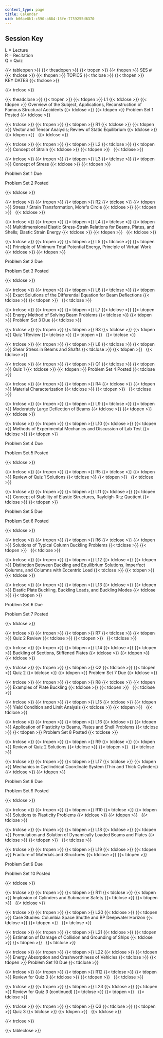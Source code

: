 ```yaml
---
content_type: page
title: Calendar
uid: b66ae8b1-c590-a884-13fe-7759255d6370
---
```


Session Key
-----------

L = Lecture  
R = Recitation  
Q = Quiz

{{< tableopen >}}
{{< theadopen >}}
{{< tropen >}}
{{< thopen >}}
SES #
{{< thclose >}}
{{< thopen >}}
TOPICS
{{< thclose >}}
{{< thopen >}}
KEY DATES
{{< thclose >}}

{{< trclose >}}

{{< theadclose >}}
{{< tropen >}}
{{< tdopen >}}
L1
{{< tdclose >}}
{{< tdopen >}}
Overview of the Subject, Applications, Reconstruction of Famous Structural Accidents
{{< tdclose >}}
{{< tdopen >}}
Problem Set 1 Posted
{{< tdclose >}}

{{< trclose >}}
{{< tropen >}}
{{< tdopen >}}
R1
{{< tdclose >}}
{{< tdopen >}}
Vector and Tensor Analysis; Review of Static Equilibrium
{{< tdclose >}}
{{< tdopen >}}
 
{{< tdclose >}}

{{< trclose >}}
{{< tropen >}}
{{< tdopen >}}
L2
{{< tdclose >}}
{{< tdopen >}}
Concept of Strain
{{< tdclose >}}
{{< tdopen >}}
 
{{< tdclose >}}

{{< trclose >}}
{{< tropen >}}
{{< tdopen >}}
L3
{{< tdclose >}}
{{< tdopen >}}
Concept of Stress
{{< tdclose >}}
{{< tdopen >}}


Problem Set 1 Due

Problem Set 2 Posted


{{< tdclose >}}

{{< trclose >}}
{{< tropen >}}
{{< tdopen >}}
R2
{{< tdclose >}}
{{< tdopen >}}
Stress / Strain Transformation, Mohr's Circle
{{< tdclose >}}
{{< tdopen >}}
 
{{< tdclose >}}

{{< trclose >}}
{{< tropen >}}
{{< tdopen >}}
L4
{{< tdclose >}}
{{< tdopen >}}
Multidimensional Elastic Stress-Strain Relations for Beams, Plates, and Shells; Elastic Strain Energy
{{< tdclose >}}
{{< tdopen >}}
 
{{< tdclose >}}

{{< trclose >}}
{{< tropen >}}
{{< tdopen >}}
L5
{{< tdclose >}}
{{< tdopen >}}
Principle of Minimum Total Potential Energy, Principle of Virtual Work
{{< tdclose >}}
{{< tdopen >}}


Problem Set 2 Due

Problem Set 3 Posted


{{< tdclose >}}

{{< trclose >}}
{{< tropen >}}
{{< tdopen >}}
L6
{{< tdclose >}}
{{< tdopen >}}
Exact Solutions of the Differential Equation for Beam Deflections
{{< tdclose >}}
{{< tdopen >}}
 
{{< tdclose >}}

{{< trclose >}}
{{< tropen >}}
{{< tdopen >}}
L7
{{< tdclose >}}
{{< tdopen >}}
Energy Method of Solving Beam Problems
{{< tdclose >}}
{{< tdopen >}}
Problem Set 3 Due
{{< tdclose >}}

{{< trclose >}}
{{< tropen >}}
{{< tdopen >}}
R3
{{< tdclose >}}
{{< tdopen >}}
Quiz 1 Review
{{< tdclose >}}
{{< tdopen >}}
 
{{< tdclose >}}

{{< trclose >}}
{{< tropen >}}
{{< tdopen >}}
L8
{{< tdclose >}}
{{< tdopen >}}
Shear Stress in Beams and Shafts
{{< tdclose >}}
{{< tdopen >}}
 
{{< tdclose >}}

{{< trclose >}}
{{< tropen >}}
{{< tdopen >}}
Q1
{{< tdclose >}}
{{< tdopen >}}
Quiz 1
{{< tdclose >}}
{{< tdopen >}}
Problem Set 4 Posted
{{< tdclose >}}

{{< trclose >}}
{{< tropen >}}
{{< tdopen >}}
R4
{{< tdclose >}}
{{< tdopen >}}
Material Characterization
{{< tdclose >}}
{{< tdopen >}}
 
{{< tdclose >}}

{{< trclose >}}
{{< tropen >}}
{{< tdopen >}}
L9
{{< tdclose >}}
{{< tdopen >}}
Moderately Large Deflection of Beams
{{< tdclose >}}
{{< tdopen >}}
 
{{< tdclose >}}

{{< trclose >}}
{{< tropen >}}
{{< tdopen >}}
L10
{{< tdclose >}}
{{< tdopen >}}
Methods of Experimental Mechanics and Discussion of Lab Test
{{< tdclose >}}
{{< tdopen >}}


Problem Set 4 Due

Problem Set 5 Posted


{{< tdclose >}}

{{< trclose >}}
{{< tropen >}}
{{< tdopen >}}
R5
{{< tdclose >}}
{{< tdopen >}}
Review of Quiz 1 Solutions
{{< tdclose >}}
{{< tdopen >}}
 
{{< tdclose >}}

{{< trclose >}}
{{< tropen >}}
{{< tdopen >}}
L11
{{< tdclose >}}
{{< tdopen >}}
Concept of Stability of Elastic Structures, Rayleigh-Ritz Quotient
{{< tdclose >}}
{{< tdopen >}}


Problem Set 5 Due

Problem Set 6 Posted


{{< tdclose >}}

{{< trclose >}}
{{< tropen >}}
{{< tdopen >}}
R6
{{< tdclose >}}
{{< tdopen >}}
Solutions of Typical Column Buckling Problems
{{< tdclose >}}
{{< tdopen >}}
 
{{< tdclose >}}

{{< trclose >}}
{{< tropen >}}
{{< tdopen >}}
L12
{{< tdclose >}}
{{< tdopen >}}
Distinction Between Buckling and Equilibrium Solutions, Imperfect Columns, and Columns with Eccentric Load
{{< tdclose >}}
{{< tdopen >}}
 
{{< tdclose >}}

{{< trclose >}}
{{< tropen >}}
{{< tdopen >}}
L13
{{< tdclose >}}
{{< tdopen >}}
Elastic Plate Buckling, Buckling Loads, and Buckling Modes
{{< tdclose >}}
{{< tdopen >}}


Problem Set 6 Due

Problem Set 7 Posted


{{< tdclose >}}

{{< trclose >}}
{{< tropen >}}
{{< tdopen >}}
R7
{{< tdclose >}}
{{< tdopen >}}
Quiz 2 Review
{{< tdclose >}}
{{< tdopen >}}
 
{{< tdclose >}}

{{< trclose >}}
{{< tropen >}}
{{< tdopen >}}
L14
{{< tdclose >}}
{{< tdopen >}}
Buckling of Sections, Stiffened Plates
{{< tdclose >}}
{{< tdopen >}}
 
{{< tdclose >}}

{{< trclose >}}
{{< tropen >}}
{{< tdopen >}}
Q2
{{< tdclose >}}
{{< tdopen >}}
Quiz 2
{{< tdclose >}}
{{< tdopen >}}
Problem Set 7 Due
{{< tdclose >}}

{{< trclose >}}
{{< tropen >}}
{{< tdopen >}}
R8
{{< tdclose >}}
{{< tdopen >}}
Examples of Plate Buckling
{{< tdclose >}}
{{< tdopen >}}
 
{{< tdclose >}}

{{< trclose >}}
{{< tropen >}}
{{< tdopen >}}
L15
{{< tdclose >}}
{{< tdopen >}}
Yield Condition and Limit Analysis
{{< tdclose >}}
{{< tdopen >}}
 
{{< tdclose >}}

{{< trclose >}}
{{< tropen >}}
{{< tdopen >}}
L16
{{< tdclose >}}
{{< tdopen >}}
Application of Plasticity to Beams, Plates and Shell Problems
{{< tdclose >}}
{{< tdopen >}}
Problem Set 8 Posted
{{< tdclose >}}

{{< trclose >}}
{{< tropen >}}
{{< tdopen >}}
R9
{{< tdclose >}}
{{< tdopen >}}
Review of Quiz 2 Solutions
{{< tdclose >}}
{{< tdopen >}}
 
{{< tdclose >}}

{{< trclose >}}
{{< tropen >}}
{{< tdopen >}}
L17
{{< tdclose >}}
{{< tdopen >}}
Mechanics in Cyclindrical Coordinate System (Thin and Thick Cylinders)
{{< tdclose >}}
{{< tdopen >}}


Problem Set 8 Due

Problem Set 9 Posted


{{< tdclose >}}

{{< trclose >}}
{{< tropen >}}
{{< tdopen >}}
R10
{{< tdclose >}}
{{< tdopen >}}
Solutions to Plasticity Problems
{{< tdclose >}}
{{< tdopen >}}
 
{{< tdclose >}}

{{< trclose >}}
{{< tropen >}}
{{< tdopen >}}
L18
{{< tdclose >}}
{{< tdopen >}}
Formulation and Solution of Dynamically Loaded Beams and Plates
{{< tdclose >}}
{{< tdopen >}}
 
{{< tdclose >}}

{{< trclose >}}
{{< tropen >}}
{{< tdopen >}}
L19
{{< tdclose >}}
{{< tdopen >}}
Fracture of Materials and Structures
{{< tdclose >}}
{{< tdopen >}}


Problem Set 9 Due

Problem Set 10 Posted


{{< tdclose >}}

{{< trclose >}}
{{< tropen >}}
{{< tdopen >}}
R11
{{< tdclose >}}
{{< tdopen >}}
Implosion of Cylinders and Submarine Safety
{{< tdclose >}}
{{< tdopen >}}
 
{{< tdclose >}}

{{< trclose >}}
{{< tropen >}}
{{< tdopen >}}
L20
{{< tdclose >}}
{{< tdopen >}}
Case Studies: Columbia Space Shuttle and BP Deepwater Horizon
{{< tdclose >}}
{{< tdopen >}}
 
{{< tdclose >}}

{{< trclose >}}
{{< tropen >}}
{{< tdopen >}}
L21
{{< tdclose >}}
{{< tdopen >}}
Estimation of Damage of Collision and Grounding of Ships
{{< tdclose >}}
{{< tdopen >}}
 
{{< tdclose >}}

{{< trclose >}}
{{< tropen >}}
{{< tdopen >}}
L22
{{< tdclose >}}
{{< tdopen >}}
Energy Absorption and Crashworthiness of Vehicles
{{< tdclose >}}
{{< tdopen >}}
Problem Set 10 Due
{{< tdclose >}}

{{< trclose >}}
{{< tropen >}}
{{< tdopen >}}
R12
{{< tdclose >}}
{{< tdopen >}}
Review for Quiz 3
{{< tdclose >}}
{{< tdopen >}}
 
{{< tdclose >}}

{{< trclose >}}
{{< tropen >}}
{{< tdopen >}}
L23
{{< tdclose >}}
{{< tdopen >}}
Review for Quiz 3 (continued)
{{< tdclose >}}
{{< tdopen >}}
 
{{< tdclose >}}

{{< trclose >}}
{{< tropen >}}
{{< tdopen >}}
Q3
{{< tdclose >}}
{{< tdopen >}}
Quiz 3
{{< tdclose >}}
{{< tdopen >}}
 
{{< tdclose >}}

{{< trclose >}}

{{< tableclose >}}